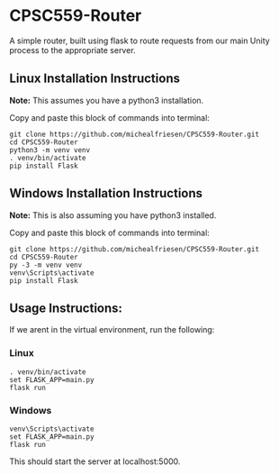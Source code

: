 # CPSC559-Router
A simple router, built using flask to route requests from our main Unity process to the appropriate server.

## Linux Installation Instructions
**Note:** This assumes you have a python3 installation.

Copy and paste this block of commands into terminal:
```
git clone https://github.com/michealfriesen/CPSC559-Router.git
cd CPSC559-Router
python3 -m venv venv
. venv/bin/activate
pip install Flask
```

## Windows Installation Instructions
**Note:** This is also assuming you have python3 installed.

Copy and paste this block of commands into terminal:
```
git clone https://github.com/michealfriesen/CPSC559-Router.git
cd CPSC559-Router
py -3 -m venv venv
venv\Scripts\activate
pip install Flask
```


## Usage Instructions:
If we arent in the virtual environment, run the following:

### Linux
```
. venv/bin/activate
set FLASK_APP=main.py
flask run
```

### Windows
```
venv\Scripts\activate
set FLASK_APP=main.py
flask run
```

This should start the server at localhost:5000.
